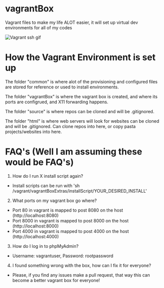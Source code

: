 # vagrantBox

Vagrant files to make my life ALOT easier, it will set up virtual dev environments for all of my codes

![Vagrant ssh gif](https://files.aaronthedev.com/$/eqv34)

# How the Vagrant Environment is set up

The folder "common" is where alot of the provisioning and configured files are stored for reference or used to install environments.

The folder "vagrantBox" is where the vagrant box is created, and where its ports are configrued, and X11 forwarding happens.

The folder "source" is where repos can be cloned and will be .gitignored.

The folder "html" is where web servers will look for websites can be cloned and will be .gitignored. Can clone repos into here, or copy pasta projects/websites into here.

# FAQ's (Well I am assuming these would be FAQ's)

1. How do I run X install script again?
  * Install scripts can be run with  'sh /vagrant/vagrantBoxExtras/installScript/YOUR_DESIRED_INSTALL'

2. What ports on my vagrant box go where?
  * Port 80 in vagrant is mapped to post 8080 on the host (http://localhost:8080)
  * Port 8000 in vagrant is mapped to post 8000 on the host (http://localhost:8000)
  * Port 4000 in vagrant is mapped to post 4000 on the host (http://localhost:4000)

3. How do I log in to phpMyAdmin?
  * Username: vagrantuser, Password: rootpassword

4. I found something wrong with the box, how can I fix it for everyone?
  * Please, if you find any issues make a pull request, that way this can become a better vagrant box for everyone!
